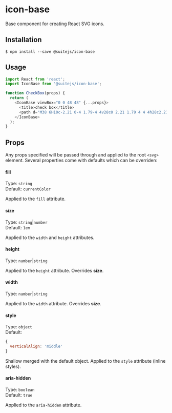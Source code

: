 # icon-base

Base component for creating React SVG icons.

## Installation

```
$ npm install --save @suitejs/icon-base
```

## Usage

```js
import React from 'react';
import IconBase from '@suitejs/icon-base';

function CheckBox(props) {
  return (
    <IconBase viewBox="0 0 48 48" {...props}>
      <title>check box</title>
      <path d="M38 6H10c-2.21 0-4 1.79-4 4v28c0 2.21 1.79 4 4 4h28c2.21 0 4-1.79 4-4V10c0-2.21-1.79-4-4-4zM20 34L10 24l2.83-2.83L20 28.34l15.17-15.17L38 16 20 34z" />
    </IconBase>
  );
}
```

## Props

Any props specified will be passed through and applied to the root `<svg>` element. Several properties come with defaults which can be overriden:

#### fill

Type: `string`<br>
Default: `currentColor`

Applied to the `fill` attribute.

#### size

Type: `string`|`number`<br>
Default: `1em`

Applied to the `width` and `height` attributes.

#### height

Type: `number`|`string`

Applied to the `height` attribute. Overrides **size**.

#### width

Type: `number`|`string`

Applied to the `width` attribute. Overrides **size**.

#### style

Type: `object`<br>
Default:

```js
{
  verticalAlign: 'middle'
}
```

Shallow merged with the default object. Applied to the `style` attribute (inline styles).

#### aria-hidden

Type: `boolean`<br>
Default: `true`

Applied to the `aria-hidden` attribute.
